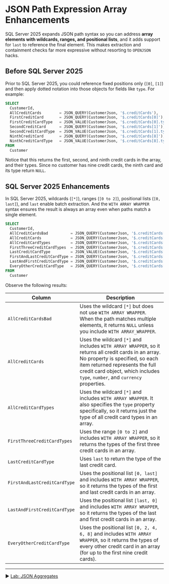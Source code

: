 ﻿# JSON Path Expression Array Enhancements

SQL Server 2025 expands JSON path syntax so you can address **array elements with wildcards, ranges, and positional lists**, and it adds support for `last` to reference the final element. This makes extraction and containment checks far more expressive without resorting to `OPENJSON` hacks.

## Before SQL Server 2025

Prior to SQL Server 2025, you could reference fixed positions only (`[0]`, `[1]`) and then apply dotted notation into those objects for fields like `type`. For example:

```sql
SELECT
  CustomerId,
  AllCreditCards        = JSON_QUERY(CustomerJson, '$.creditCards'),
  FirstCreditCard       = JSON_QUERY(CustomerJson, '$.creditCards[0]'),
  FirstCreditCardType   = JSON_VALUE(CustomerJson, '$.creditCards[0].type'),
  SecondCreditCard      = JSON_QUERY(CustomerJson, '$.creditCards[1]'),
  SecondCreditCardType  = JSON_VALUE(CustomerJson, '$.creditCards[1].type'),
  NinthCreditCard       = JSON_QUERY(CustomerJson, '$.creditCards[8]'),
  NinthCreditCardType   = JSON_VALUE(CustomerJson, '$.creditCards[8].type')
FROM
  Customer
```

Notice that this returns the first, second, and ninth credit cards in the array, and their types. Since no customer has nine credit cards, the ninth card and its type return `NULL`.

## SQL Server 2025 Enhancements

In SQL Server 2025, wildcards (`[*]`), ranges (`[0 to 2]`), positional lists (`[0, last]`), and `last` enable batch extraction. And the `WITH ARRAY WRAPPER` syntax ensures the result is always an array even when paths match a single element.

```sql
SELECT
  CustomerId,
  AllCreditCardsBad          = JSON_QUERY(CustomerJson, '$.creditCards[*]'),
  AllCreditCards             = JSON_QUERY(CustomerJson, '$.creditCards[*]' WITH ARRAY WRAPPER),
  AllCreditCardTypes         = JSON_QUERY(CustomerJson, '$.creditCards[*].type' WITH ARRAY WRAPPER),
  FirstThreeCreditCardTypes  = JSON_QUERY(CustomerJson, '$.creditCards[0 to 2].type' WITH ARRAY WRAPPER),
  LastCreditCardType         = JSON_VALUE(CustomerJson, '$.creditCards[last].type'),
  FirstAndLastCreditCardType = JSON_QUERY(CustomerJson, '$.creditCards[0, last].type' WITH ARRAY WRAPPER),
  LastAndFirstCreditCardType = JSON_QUERY(CustomerJson, '$.creditCards[last, 0].type' WITH ARRAY WRAPPER),
  EveryOtherCreditCardType   = JSON_QUERY(CustomerJson, '$.creditCards[0, 2, 4, 6, 8].type' WITH ARRAY WRAPPER)
FROM
  Customer
```

Observe the following results:

| Column | Description |
|-|-|
| `AllCreditCardsBad` | Uses the wildcard `[*]` but does not use `WITH ARRAY WRAPPER`. When the path matches multiple elements, it returns `NULL` unless you include `WITH ARRAY_WRAPPER`. |
| `AllCreditCards` | Uses the wildcard `[*]` and includes `WITH ARRAY WRAPPER`, so it returns all credit cards in an array. No property is specified, so each item returned represents the full credit card object, which includes `type`, `number`, and `currency` properties. |
| `AllCreditCardTypes` | Uses the wildcard `[*]` and includes `WITH ARRAY WRAPPER`. It also specifies the `type` property specifically, so it returns just the type of all credit card types in an array. |
| `FirstThreeCreditCardTypes` | Uses the range `[0 to 2]` and includes `WITH ARRAY WRAPPER`, so it returns the types of the first three credit cards in an array. |
| `LastCreditCardType` | Uses `last` to return the type of the last credit card. |
| `FirstAndLastCreditCardType` | Uses the positional list `[0, last]` and includes `WITH ARRAY WRAPPER`, so it returns the types of the first and last credit cards in an array. |
| `LastAndFirstCreditCardType` | Uses the positional list `[last, 0]` and includes `WITH ARRAY WRAPPER`, so it returns the types of the last and first credit cards in an array. |
| `EveryOtherCreditCardType` | Uses the positional list `[0, 2, 4, 6, 8]` and includes `WITH ARRAY WRAPPER`, so it returns the types of every other credit card in an array (for up to the first nine credit cards). |

___

▶ [Lab: JSON Aggregates](https://github.com/lennilobel/sql2025-workshop-hol-orlando2025/blob/main/HOL/2.%20JSON%20Support/5.%20JSON%20Aggregates.md)
